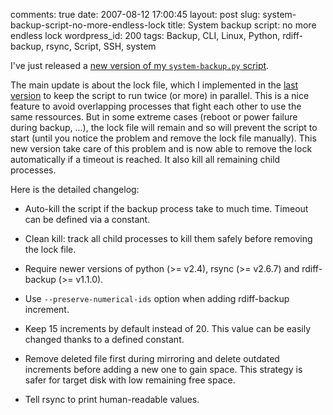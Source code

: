comments: true
date: 2007-08-12 17:00:45
layout: post
slug: system-backup-script-no-more-endless-lock
title: System backup script: no more endless lock
wordpress_id: 200
tags: Backup, CLI, Linux, Python, rdiff-backup, rsync, Script, SSH, system

I've just released a [new version of my `system-backup.py` script](http://kevin.deldycke.com/static/scripts/system-backup-2007_08_12.py).

The main update is about the lock file, which I implemented in the [last version](http://kevin.deldycke.com/2007/04/system-backup-auto-clean-and-lock-added/) to keep the script to run twice (or more) in parallel. This is a nice feature to avoid overlapping processes that fight each other to use the same ressources. But in some extreme cases (reboot or power failure during backup, ...), the lock file will remain and so will prevent the script to start (until you notice the problem and remove the lock file manually). This new version take care of this problem and is now able to remove the lock automatically if a timeout is reached. It also kill all remaining child processes.

Here is the detailed changelog:

  * Auto-kill the script if the backup process take to much time. Timeout can be defined via a constant.

  * Clean kill: track all child processes to kill them safely before removing the lock file.

  * Require newer versions of python (>= v2.4), rsync (>= v2.6.7) and rdiff-backup (>= v1.1.0).

  * Use `--preserve-numerical-ids` option when adding rdiff-backup increment.

  * Keep 15 increments by default instead of 20. This value can be easily changed thanks to a defined constant.

  * Remove deleted file first during mirroring and delete outdated increments before adding a new one to gain space. This strategy is safer for target disk with low remaining free space.

  * Tell rsync to print human-readable values.

